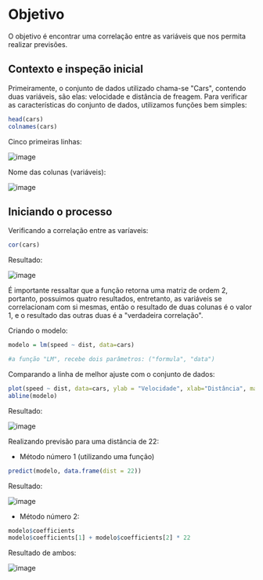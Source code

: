 # Objetivo

O objetivo é encontrar uma correlação entre as variáveis que nos permita realizar previsões.


## Contexto e inspeção inicial

Primeiramente, o conjunto de dados utilizado chama-se "Cars", contendo duas variáveis, são elas: velocidade e distância de freagem. Para verificar as características do conjunto de dados, utilizamos funções bem simples:

```r
head(cars)
colnames(cars)
```

Cinco primeiras linhas:

![image](https://github.com/user-attachments/assets/c163d724-c5c6-4726-9e51-a354b58feed4)

Nome das colunas (variáveis):

![image](https://github.com/user-attachments/assets/22e3e4d8-5c75-42ae-b001-c914a6a39098)

## Iniciando o processo

Verificando a correlação entre as varíaveis:

```r
cor(cars)
```

Resultado:

![image](https://github.com/user-attachments/assets/5bac00b8-12a2-4f64-a8f1-ed2ee268313f)


É importante ressaltar que  a função retorna uma matriz de ordem 2, portanto, possuimos quatro resultados, entretanto, as variáveis se correlacionam com si mesmas, então o resultado de duas colunas é o valor 1, e o resultado das outras duas é a "verdadeira correlação".

Criando o modelo:

```r
modelo = lm(speed ~ dist, data=cars)

#a função "LM", recebe dois parâmetros: ("formula", "data")
```

Comparando a linha de melhor ajuste com o conjunto de dados:

```r
plot(speed ~ dist, data=cars, ylab = "Velocidade", xlab="Distância", main="Carros")
abline(modelo)
```
Resultado:

![image](https://github.com/user-attachments/assets/b9884763-1d76-48d2-b2a8-5b55625908e7)

Realizando previsão para uma distância de 22:

- Método número 1 (utilizando uma função)

```r
predict(modelo, data.frame(dist = 22))
```

Resultado:

![image](https://github.com/user-attachments/assets/0a8748f8-e7f4-4649-86e6-80955dd3be71)

- Método número 2:

```r
modelo$coefficients
modelo$coefficients[1] + modelo$coefficients[2] * 22
```

Resultado de ambos:

![image](https://github.com/user-attachments/assets/185fe6db-bcf0-4d2e-8729-7ed26d748f78)





